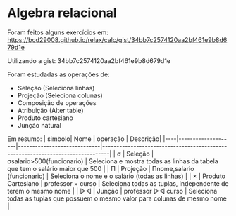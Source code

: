 # Algebra relacional

Foram feitos alguns exercícios em:
https://bcd29008.github.io/relax/calc/gist/34bb7c2574120aa2bf461e9b8d679d1e

Utilizando a gist: 34bb7c2574120aa2bf461e9b8d679d1e

Foram estudadas as operações de:

* Seleção (Seleciona linhas)
* Projeção (Seleciona colunas)
* Composição de operações
* Atribuição (Alter table)
* Produto cartesiano 
* Junção natural


Em resumo:
| simbolo| Nome | operação | Descrição|
|----|--------------------|-----------------------------|--------------------------------------------------------------------------------|
| σ  | Seleção            | σsalario>500(funcionario)   |  Seleciona e mostra todas as linhas da tabela que tem o salário maior que 500  |
| Π  | Projeção           | Πnome,salario (funcionario) | Seleciona o nome e o salário (todas as linhas)                                 |
| ×  | Produto Cartesiano | professor × curso           | Seleciona todas as tuplas, independente de terem o mesmo nome                  |
| ▷◁ | Junção             | professor ▷◁ curso          | Seleciona todas as tuplas que possuem o mesmo valor para colunas de mesmo nome |
